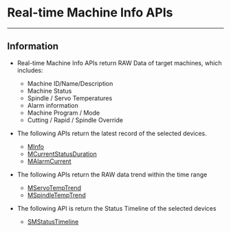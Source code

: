 # Real-time Machine Info APIs
---

## Information
* Real-time Machine Info APIs return RAW Data of target machines, which includes:
  * Machine ID/Name/Description
  * Machine Status
  * Spindle / Servo Temperatures
  * Alarm information
  * Machine Program / Mode
  * Cutting / Rapid / Spindle Override   
  
* The following APIs return the latest record of the selected devices.
  * [MInfo](MInfo.md)
  * [MCurrentStatusDuration](MCurrentStatusDuration.md)
  * [MAlarmCurrent](MAlarmCurrent.md)
* The following APIs return the RAW data trend within the time range
  * [MServoTempTrend](MServoTempTrend.md)
  * [MSpindleTempTrend](MSpindleTempTrend.md)
* The following API is return the Status Timeline of the selected devices
  * [SMStatusTimeline](SMStatusTimeline.md)